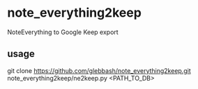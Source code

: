 # note_everything2keep
NoteEverything to Google Keep export

## usage
git clone https://github.com/glebbash/note_everything2keep.git
note_everything2keep/ne2keep.py <PATH_TO_DB>